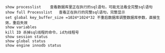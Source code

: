 	show processlist	查看数据库里正在执行的sql语句，可能无法看全完整sql语句
	show full Processlist	查看正在执行的完整sql语句，完整显示
	set global key_buffer_size =1024*1024*32 不重启数据库调整数据库参数，直接生效，重启失效
	show variables	
	kill ID	杀掉sql线程的命令，id为线程号
	show session status	
	show global status	
	show engine innodb status 
